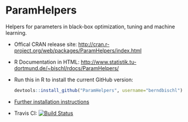 ParamHelpers
============

Helpers for parameters in black-box optimization, tuning and machine learning.

* Offical CRAN release site: 
  http://cran.r-project.org/web/packages/ParamHelpers/index.html

* R Documentation in HTML:
  http://www.statistik.tu-dortmund.de/~bischl/rdocs/ParamHelpers/

* Run this in R to install the current GitHub version:
  ```r
  devtools::install_github("ParamHelpers", username="berndbischl")
  ```

* [Further installation instructions](https://github.com/tudo-r/PackagesInfo/wiki/Installation-Information)

* Travis CI: [![Build Status](https://travis-ci.org/berndbischl/ParamHelpers.png)](https://travis-ci.org/berndbischl/ParamHelpers)




